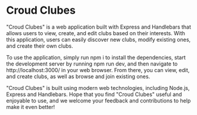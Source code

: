 # Croud Clubes

"Croud Clubes" is a web application built with Express and Handlebars that allows users to view, create, and edit clubs based on their interests. With this application, users can easily discover new clubs, modify existing ones, and create their own clubs.

To use the application, simply run npm i to install the dependencies, start the development server by running npm run dev, and then navigate to http://localhost:3000/ in your web browser. From there, you can view, edit, and create clubs, as well as browse and join existing ones.

"Croud Clubes" is built using modern web technologies, including Node.js, Express and Handlebars.
Hope that you find "Croud Clubes" useful and enjoyable to use, and we welcome your feedback and contributions to help make it even better!
